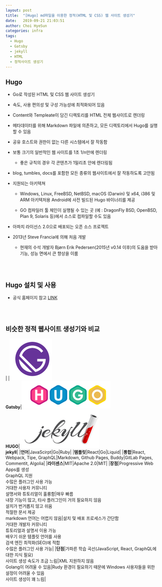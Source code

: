 ```yaml
---
layout: post
title:  "[Hugo] md파일을 이용한 정적(HTML 및 CSS) 웹 사이트 생성기"
date:   2019-09-21 21:03:51
author: Choi HyeSun
categories: infra
tags:
  - Hugo
  - Gatsby
  - jekyll
  - HTML
  - 정적사이트 생성기
---
```


## Hugo

- Go로 작성된 HTML 및 CSS 웹 사이트 생성기

- 속도, 사용 편의성 및 구성 가능성에 최적화되어 있음

- Content와 Templeate이 담긴 디렉토리를 HTML 전체 웹사이트로 렌더링

- 메타데이터를 위해 Markdown 파일에 의존하고, 모든 디렉토리에서 Hugo를 실행할 수 있음

- 공유 호스트와 권한이 없는 다른 시스템에서 잘 작동함

- 보통 크기의 일반적인 웹 사이트를 1초 1/n만에 렌더링

  - 좋은 규칙의 경우 각 콘텐츠가 1밀리초 안에 렌더링됨

- blog, tumbles, docs를 포함한 모든 종류의 웹사이트에서 잘 작동하도록 고안됨

- 지원되는 아키텍쳐

  - Windows, Linux, FreeBSD, NetBSD, macOS (Darwin) 및 x64, i386 및 ARM 아키텍처용 Android에 사전 빌드된 Hugo 바이너리를 제공

  - GO 컴파일러 툴 체인이 실행될 수 있는 곳 (예 : DragonFly BSD, OpenBSD, Plan 9, Solaris 등)에서 소스로 컴파일할 수도 있음

- 아파치 라이선스 2.0으로 배포되는 오픈 소스 프로젝트

- 2013년 Steve Francia에 의해 처음 개발

  - 현재의 수석 개발자 Bjørn Erik Pedersen(2015년 v0.14 이후)의 도움을 받아 기능, 성능 면에서 큰 향상을 이룸
  
<br>
<br>

## Hugo 설치 및 사용

- 공식 홈페이지 참고 [LINK](https://gohugo.io/getting-started/)

<br>
<br>

## 비슷한 정적 웹사이트 생성기와 비교

| |![image](/img/2019-09-21/hugo-001-gatsby.png)<br>**Gatsby**|![image](/img/2019-09-21/hugo-002-hugo.png)<br>**HUGO**|![image](/img/2019-09-21/hugo-003-jekyll.png)<br>**jekyll**|
|**언어**|JavaScirpt|Go|Ruby|
|**템플릿**|React|Go|Liquid|
|**통합**|React, Webpack, Tipe, GraphQL|Markdown, Github Pages, Buddy|GitLab Pages, Commentit, Algolia|
|**라이센스**|MIT|Apache 2.0|MIT|
|**장점**|Progressive Web Apps를 생성<br>GraphQL 지원<br>수많은 플러그인 사용 가능<br>거대한 사용자 커뮤니티<br>설명서와 튜토리얼이 훌륭함|매우 빠름<br>내장 기능이 많고, 타사 플러그인이 거의 필요하지 않음<br>설치가 번거롭지 않고 쉬움<br>적절한 문서 제공<br>markdown 언어는 어렵지 않음|설치 및 배포 프로세스가 간단함<br>거대한 개발자 커뮤니티<br>튜토리얼과 설명서 이용 가능<br>배우기 쉬운 템플릿 언어를 사용<br>검색 엔진 최적화(SEO)에 적합<br>수많은 플러그인 사용 가능|
|**단점**|가파른 학습 곡선(JavaScript, React, GraphQL에 대한 지식 필요)<br>사이트 생성 속도가 조금 느림|XML 지원하지 않음<br>Golang이 어려울 수 있음|Rudy 환경이 필요하기 때문에 Windows 사용자들을 위한 설정이 어려울 수 있음<br>사이트 생성이 꽤 느림|
